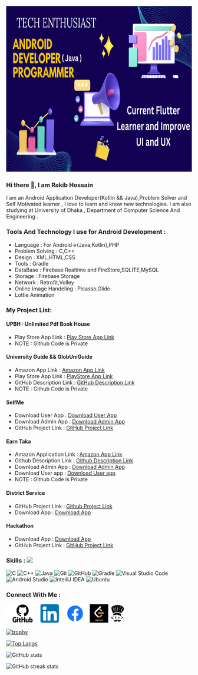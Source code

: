 
<img src='https://github.com/RlM100always/RlM100always/blob/main/Picture/github.png' weight="2000" height="450"  />

### Hi there 👋, I am Rakib Hossain

I am an Android Application Developer(Kotlin && Java),Problem Solver and Self Motivated learner , I love to learn and know new technologies. I am also studying at University of Dhaka , Department of Computer Science And Engineering . 

### Tools And Technology I use for Android Development : 
 * Language : For Android->(Java,Kotlin),PHP
 * Problem Solving : C,C++
 * Design : XML,HTML,CSS
 * Tools : Gradle
 * DataBase : Firebase Realtime and FireStore,SQLITE,MySQL
 * Storage : Firebase Storage
 * Network : Retrofit,Volley
 * Online Image Handeling : Picasso,Glide
 * Lottie Animation
   

### My Project List: 
#### UPBH : Unlimited Pdf Book House
* Play Store App Link : <a href="https://play.google.com/store/apps/details?id=com.techtravelcoder.educationalbooks&pcampaignid=web_share">Play Store App Link</a>
* NOTE : Github Code is Private

 #### University Guide  && GlobUniGuide
 * Amazon App Link : <a href = "https://www.amazon.com/gp/product/B0CW18Z8CP">Amazon App Link</a>
 * Play Store App Link : <a href="https://play.google.com/store/apps/details?id=com.techtravelcoder.alluniversityinformation"> PlayStore App Link </a>
 * GitHub Description Link : <a href = "https://github.com/RlM100always/University-Guide-Description" >GitHub Description Link</a>
 * NOTE : Github Code is Private
#### SelfMe 
* Download User App : <a href="https://drive.google.com/file/d/1l129EV-qURme2lS3GFmh675KM0KxHlaa/view?usp=sharing" class="button" target="_blank">Download User App</a>
* Download Admin App : <a href="https://drive.google.com/file/d/18THkrZzSHdEPL7jlcPuepYV2tthnh8gH/view?usp=sharing" class="button" target="_blank">Download Admin App</a>
* GitHub Project Link :  <a href="https://github.com/RlM100always/EarningApp" class="button" target="_blank">GitHub Project Link</a>
   
 #### Earn Taka
* Amazon Application Link : <a href ="https://www.amazon.com/gp/product/B0CVDWRPNV">Amazon App Link</a>
* Github Description Link : <a href="https://github.com/RlM100always/Earn-Taka-Description">Github Description Link</a>
* Download Admin App : <a href="https://drive.google.com/file/d/1hTaovIlHdBjrEuEvi7XFcbnw7dGQCiiB/view?usp=sharing">Download Admin App</a>
* Download User app : <a href="https://drive.google.com/file/d/11i9Szi7nFldGmGH41JOUs-Lbe3T43PD2/view?usp=sharing">Download User app</a>
* NOTE : Github Code is Private

#### District Service 
* GitHub Project Link : <a href="https://github.com/RlM100always/District-Service-App">Github Project Link</a>
* Download App : <a href = "https://drive.google.com/file/d/1NAriwHltHMHJMClYvG1YEWbPcM0ua0SV/view?usp=sharing">Download App</a>

#### Hackathon 
* Download App : <a href="https://drive.google.com/file/d/1lPLrZ0z0jPTjW_foVIshM-_itcQXtxuE/view?usp=drive_link" class="button" target="_blank">Download App</a>
* GitHub Project Link :  <a href="https://github.com/RlM100always/Zero_Xp_LU_Hackathon" class="button" target="_blank">GitHub Project Link</a>






### Skills :   <img src="https://media.giphy.com/media/WUlplcMpOCEmTGBtBW/giphy.gif" width="40">

![C](https://img.shields.io/badge/c-%2300599C.svg?style=for-the-badge&logo=c&logoColor=white)
![C++](https://img.shields.io/badge/c++-%2300599C.svg?style=for-the-badge&logo=c%2B%2B&logoColor=white)
![Java](https://img.shields.io/badge/java-%23ED8B00.svg?style=for-the-badge&logo=java&logoColor=white)
![Git](https://img.shields.io/badge/git-%23F05033.svg?style=for-the-badge&logo=git&logoColor=white)
![GitHub](https://img.shields.io/badge/github-%23121011.svg?style=for-the-badge&logo=github&logoColor=white)
![Gradle](https://img.shields.io/badge/Gradle-02303A.svg?style=for-the-badge&logo=Gradle&logoColor=white)
![Visual Studio Code](https://img.shields.io/badge/Visual%20Studio%20Code-0078d7.svg?style=for-the-badge&logo=visual-studio-code&logoColor=white)
![Android Studio](https://img.shields.io/badge/Android%20Studio-3DDC84.svg?style=for-the-badge&logo=android-studio&logoColor=white)
![IntelliJ IDEA](https://img.shields.io/badge/IntelliJIDEA-000000.svg?style=for-the-badge&logo=intellij-idea&logoColor=white)
![Ubuntu](https://img.shields.io/badge/Ubuntu-E95420?style=for-the-badge&logo=ubuntu&logoColor=white)

### Connect With Me :

 [<img src='https://github.com/RlM100always/RlM100always/blob/main/logo/GitHub-logo.png' weight="50" height='50'>](https://github.com/RlM100always)  [<img  src='https://github.com/RlM100always/RlM100always/blob/main/logo/linkedin-logo.png' weight="45" height='50'>](https://www.linkedin.com/in/RlM100always) [<img  src='https://github.com/RlM100always/RlM100always/blob/main/logo/Facebook-logo.png' weight="50"  height='50'>](https://www.facebook.com/RlM100always)<a  href="https://leetcode.com/RlM100always/"  ><img    src="https://github.com/RlM100always/RlM100always/blob/main/logo/leetcode.png"   weight="40" height="50"  /></a><a   href="https://www.codechef.com/users/rlm100always"  ><img src="https://github.com/RlM100always/RlM100always/blob/main/Picture/codechef%20(1).png"  weight="45" height="50"  /></a>


[![trophy](https://github-profile-trophy.vercel.app/?username=RlM100always)](https://github.com/ryo-ma/github-profile-trophy)

[![Top Langs](https://github-readme-stats.vercel.app/api/top-langs/?username=RlM100always)](https://github.com/anuraghazra/github-readme-stats)

![GitHub stats](https://github-readme-stats.vercel.app/api?username=RlM100always&show_icons=true)  
  

![GitHub streak stats](https://streak-stats.demolab.com/?user=RlM100always)  


